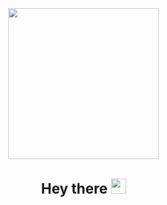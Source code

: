 <div id="header" align="center">
  <img src="https://media.giphy.com/media/v1.Y2lkPTc5MGI3NjExYjE5eXhoeG04dTdkMm5tNnY1Y2hsdWhoejc3Zmk1YW9rd3ZkYjFvZSZlcD12MV9pbnRlcm5hbF9naWZfYnlfaWQmY3Q9Zw/YbXLZ6dymH758xSEbM/giphy.gif" width="300"/>
</div>
<h1 align="center">
  Hey there
  <img src="https://media.giphy.com/media/hvRJCLFzcasrR4ia7z/giphy.gif" width="30px"/>
</h1>
